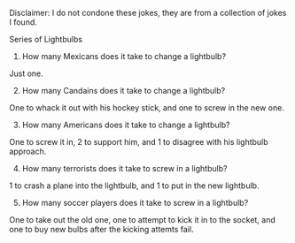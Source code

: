 Disclaimer: I do not condone these jokes, they are from a collection of jokes I found.

Series of Lightbulbs

1. How many Mexicans does it take to change a lightbulb?

Just one.

2. How many Candains does it take to change a lightbulb?

One to whack it out with his hockey stick, and one to screw in the new one.

3. How many Americans does it take to change a lightbulb?

One to screw it in, 2 to support him, and 1 to disagree with his lightbulb approach.

4. How many terrorists does it take to screw in a lightbulb?

1 to crash a plane into the lightbulb, and 1 to put in the new lightbulb.

5. How many soccer players does it take to screw in a lightbulb?

One to take out the old one, one to attempt to kick it in to the socket, and one to buy new bulbs after the kicking attemts fail.

